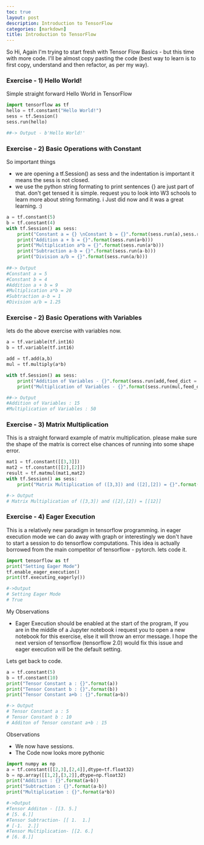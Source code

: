 ```yaml
---
toc: true
layout: post
description: Introduction to TensorFlow
categories: [markdown]
title: Introduction to TensorFlow
---
```



So Hi, Again I'm trying to start fresh with Tensor Flow Basics - but this time with more code. I'll be almost copy pasting the code (best way to learn is to first copy, understand and then refactor, as per my way). 

### Exercise - 1) Hello World!

Simple straight forward Hello World in TensorFlow

```python
import tensorflow as tf
hello = tf.constant("Hello World!")
sess = tf.Session()
sess.run(hello)

##-> Output - b'Hello World!'
```

### Exercise - 2)  Basic Operations with Constant

So important things 

* we are opening a tf.Session() as sess and the indentation is important it means the sess is not closed.
* we use the python string formating to print sentences {} are just part of that. don't get tensed it is simple. request you to look into W3 schools to learn more about string formating. i Just did now and it was a great learning. :)

```python
a = tf.constant(5)
b = tf.constant(4)
with tf.Session() as sess:
    print("Constant a = {} \nConstant b = {}".format(sess.run(a),sess.run(b)))
    print("Addition a + b = {}".format(sess.run(a+b)))
    print("Multiplication a*b = {}".format(sess.run(a*b)))
    print("Subtraction a-b = {}".format(sess.run(a-b)))
    print("Division a/b = {}".format(sess.run(a/b)))
    
##-> Output
#Constant a = 5 
#Constant b = 4
#Addition a + b = 9
#Multiplication a*b = 20
#Subtraction a-b = 1
#Division a/b = 1.25
```

### Exercise - 2)  Basic Operations with Variables

lets do the above exercise with variables now.

```python
a = tf.variable(tf.int16)
b = tf.variable(tf.int16)

add = tf.add(a,b)
mul = tf.multiply(a*b)

with tf.Session() as sess:
    print("Addition of Variables - {}".format(sess.run(add,feed_dict = {a:10,b:5})))
    print("Multiplication of Variables - {}".format(sess.run(mul,feed_dict = {a:10,b:5})))

##-> Output
#Addition of Variables : 15
#Multiplication of Variables : 50
```

### Exercise - 3) Matrix Multiplication

This is a straight forward example of matrix multiplication. please make sure the shape of the matrix is correct else chances of running into some shape error.

```python
mat1 = tf.constant([[3,3]])
mat2 = tf.constant([[2],[2]])
result = tf.matmul(mat1,mat2)
with tf.Session() as sess:
    print("Matrix Multiplication of ([3,3]) and ([2],[2]) = {}".format(sess.run(result))

#-> Output
# Matrix Multiplication of ([3,3]) and ([2],[2]) = [[12]]
```

### Exercise - 4) Eager Execution

This is a relatively new paradigm in tensorflow programming. in eager execution mode we can do away with graph or interestingly we don't have to start a session to do tensorflow computations. This idea is actually  borrowed from the main competitor of tensorflow - pytorch. lets code it.

```python
import tensorflow as tf
print("Setting Eager Mode")
tf.enable_eager_execution()
print(tf.executing_eagerly())

#->Output
# Setting Eager Mode
# True
```

My Observations

* Eager Execution should be enabled at the start of the program, If you are in the middle of a Jupyter notebook i request you to open a new notebook for this exercise, else it will throw an error message. I hope the next version of tensorflow (tensorflow 2.0) would fix this issue and eager execution will be the default setting.

Lets get back to code.

```python
a = tf.constant(5)
b = tf.constant(10)
print("Tensor Constant a : {}".format(a))
print("Tensor Constant b : {}".format(b))
print("Tensor Constant a+b : {}".format(a+b))

#-> Output
# Tensor Constant a : 5
# Tensor Constant b : 10
# Additon of Tensor constant a+b : 15
```

Observations

* We now have sessions.
* The Code now looks more pythonic 

```python
import numpy as np
a = tf.constant([[2,3],[2,4]],dtype=tf.float32)
b = np.array([[1,2],[3,2]],dtype=np.float32)
print("Addition : {}".format(a+b))
print("Subtraction : {}".format(a-b))
print("Multiplication : {}".format(a*b))

#->Output
#Tensor Additon - [[3. 5.]
# [5. 6.]]
#Tensor Subtraction- [[ 1.  1.]
# [-1.  2.]]
#Tensor Multiplication- [[2. 6.]
# [6. 8.]]
```

